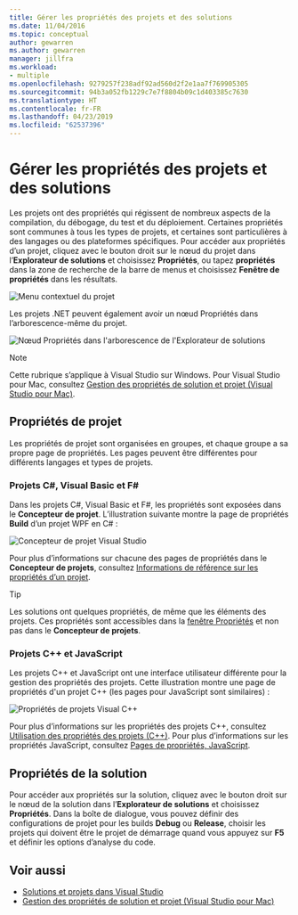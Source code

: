 ```yaml
---
title: Gérer les propriétés des projets et des solutions
ms.date: 11/04/2016
ms.topic: conceptual
author: gewarren
ms.author: gewarren
manager: jillfra
ms.workload:
- multiple
ms.openlocfilehash: 9279257f238adf92ad560d2f2e1aa7f769905305
ms.sourcegitcommit: 94b3a052fb1229c7e7f8804b09c1d403385c7630
ms.translationtype: HT
ms.contentlocale: fr-FR
ms.lasthandoff: 04/23/2019
ms.locfileid: "62537396"
---
```

# <a name="manage-project-and-solution-properties"></a>Gérer les propriétés des projets et des solutions

Les projets ont des propriétés qui régissent de nombreux aspects de la compilation, du débogage, du test et du déploiement. Certaines propriétés sont communes à tous les types de projets, et certaines sont particulières à des langages ou des plateformes spécifiques. Pour accéder aux propriétés d’un projet, cliquez avec le bouton droit sur le nœud du projet dans l’**Explorateur de solutions** et choisissez **Propriétés**, ou tapez **propriétés** dans la zone de recherche de la barre de menus et choisissez **Fenêtre de propriétés** dans les résultats.

![Menu contextuel du projet](../ide/media/vs2015_proj_prop_menu.gif)

Les projets .NET peuvent également avoir un nœud Propriétés dans l’arborescence-même du projet.

![Nœud Propriétés dans l'arborescence de l'Explorateur de solutions](../ide/media/vs2015_props_se.png)

> [!NOTE]
> Cette rubrique s’applique à Visual Studio sur Windows. Pour Visual Studio pour Mac, consultez [Gestion des propriétés de solution et projet (Visual Studio pour Mac)](/visualstudio/mac/managing-solutions-and-project-properties).

## <a name="project-properties"></a>Propriétés de projet

Les propriétés de projet sont organisées en groupes, et chaque groupe a sa propre page de propriétés. Les pages peuvent être différentes pour différents langages et types de projets.

### <a name="c-visual-basic-and-f-projects"></a>Projets C#, Visual Basic et F#

Dans les projets C#, Visual Basic et F#, les propriétés sont exposées dans le **Concepteur de projet**. L’illustration suivante montre la page de propriétés **Build** d’un projet WPF en C# :

![Concepteur de projet Visual Studio](../ide/media/vs2015_proppage_build.png)

Pour plus d’informations sur chacune des pages de propriétés dans le **Concepteur de projets**, consultez [Informations de référence sur les propriétés d’un projet](../ide/reference/project-properties-reference.md).

> [!TIP]
> Les solutions ont quelques propriétés, de même que les éléments des projets. Ces propriétés sont accessibles dans la [fenêtre Propriétés](../ide/reference/properties-window.md) et non pas dans le **Concepteur de projets**.

### <a name="c-and-javascript-projects"></a>Projets C++ et JavaScript

Les projets C++ et JavaScript ont une interface utilisateur différente pour la gestion des propriétés des projets. Cette illustration montre une page de propriétés d'un projet C++ (les pages pour JavaScript sont similaires) :

![Propriétés de projets Visual C&#43;&#43;](../ide/media/vs2015_projprops_cpp.png)

Pour plus d’informations sur les propriétés des projets C++, consultez [Utilisation des propriétés des projets (C++)](/cpp/ide/working-with-project-properties). Pour plus d’informations sur les propriétés JavaScript, consultez [Pages de propriétés, JavaScript](../ide/reference/property-pages-javascript.md).

## <a name="solution-properties"></a>Propriétés de la solution

Pour accéder aux propriétés sur la solution, cliquez avec le bouton droit sur le nœud de la solution dans l’**Explorateur de solutions** et choisissez **Propriétés**. Dans la boîte de dialogue, vous pouvez définir des configurations de projet pour les builds **Debug** ou **Release**, choisir les projets qui doivent être le projet de démarrage quand vous appuyez sur **F5** et définir les options d’analyse du code.

## <a name="see-also"></a>Voir aussi

- [Solutions et projets dans Visual Studio](../ide/solutions-and-projects-in-visual-studio.md)
- [Gestion des propriétés de solution et projet (Visual Studio pour Mac)](/visualstudio/mac/managing-solutions-and-project-properties)

